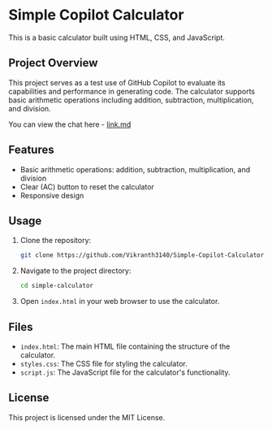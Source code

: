 # Simple Copilot Calculator

This is a basic calculator built using HTML, CSS, and JavaScript.

## Project Overview

This project serves as a test use of GitHub Copilot to evaluate its capabilities and performance in generating code. The calculator supports basic arithmetic operations including addition, subtraction, multiplication, and division.

You can view the chat here - [link.md](link.md)

## Features

- Basic arithmetic operations: addition, subtraction, multiplication, and division
- Clear (AC) button to reset the calculator
- Responsive design

## Usage

1. Clone the repository:
    ```sh
    git clone https://github.com/Vikranth3140/Simple-Copilot-Calculator.git
    ```

2. Navigate to the project directory:
    ```sh
    cd simple-calculator
    ```

3. Open `index.html` in your web browser to use the calculator.

## Files

- `index.html`: The main HTML file containing the structure of the calculator.
- `styles.css`: The CSS file for styling the calculator.
- `script.js`: The JavaScript file for the calculator's functionality.

## License

This project is licensed under the MIT License.